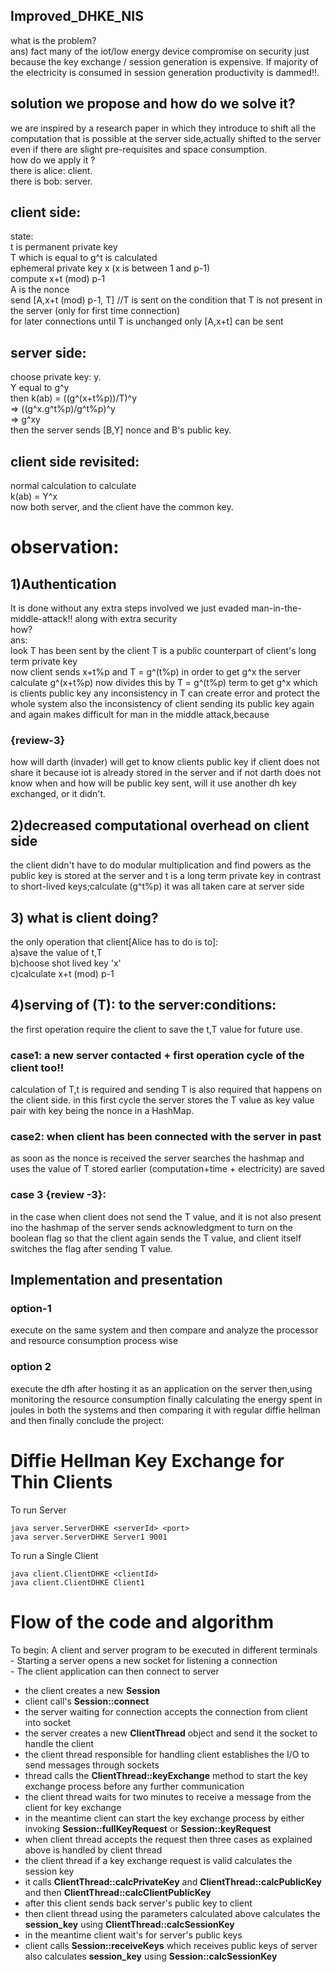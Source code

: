 ## Improved_DHKE_NIS
what is the problem?  
ans)
fact many of the iot/low energy device compromise on security just 
because the key exchange / session generation is expensive. If majority of the electricity is consumed in session generation 
productivity is dammed!!. 

## solution we propose and how do we solve it?
we are inspired by a research paper in which they introduce to shift all the computation that is possible at the server side,actually shifted to the server even if there are slight pre-requisites and space consumption.  
how do we apply it ?  
there is alice: client.  
there is bob: server.

## client side:
state:  
t is permanent private key  
T which is equal to g^t is calculated  
ephemeral private key x (x is between 1 and p-1)  
compute x+t (mod) p-1  
A is the nonce  
send [A,x+t (mod) p-1, T]   //T is sent on the condition that T is not present in the server (only for first time connection)  
for later connections until T is unchanged only [A,x+t] can be sent

## server side:
choose private key: y.  
Y equal to g^y  
then k(ab) = ((g^(x+t%p))/T)^y  
=> ((g^x.g^t%p)/g^t%p)^y  
=>  g^xy  
then the server sends [B,Y] nonce and B's public key.

## client side revisited:
normal calculation to calculate  
k(ab) = Y^x  
now both server, and the client have the common key.

# observation:

## 1)Authentication 
It is done without any extra steps involved we just evaded man-in-the-middle-attack!! along with extra security  
how?  
ans:  
look T has been sent by the client T is a public counterpart of client's long term private key   
now client sends x+t%p and T = g^(t%p) in order to get g^x the server calculate g^(x+t%p) now divides this by T = g^(t%p) term to get g^x which is clients public key any inconsistency in T can create error and protect the whole system also the inconsistency of client sending its public key again and again makes difficult for man in the middle attack,because 

### {review-3}
how will darth (invader) will get to know clients public key if client does not share it because iot is already stored in the server and if not darth does not know when and how will be public key sent,
will it use another dh key exchanged, or it didn't.

## 2)decreased computational overhead on client side
the client didn't have to do modular multiplication and find powers as the public key is stored at the server and t is a long term private key in contrast to short-lived keys;calculate (g^t%p) it was all taken care at server side

## 3) what is client doing?
the only operation that client[Alice has to do is to]:  
a)save the value of t,T  
b)choose shot lived key 'x'  
c)calculate x+t (mod) p-1  

## 4)serving of (T): to the server:conditions:
the first operation require the client to save the t,T value for future use.

### case1: a new server contacted + first operation cycle of the client too!!
calculation of T,t is required and sending T is also required that happens on the client side. in this first cycle the server stores the T value as key value pair with key being the nonce in a HashMap.

### case2: when client has been connected with the server in past 
as soon as the nonce is received the server searches the hashmap and uses the value of T stored earlier (computation+time + electricity) are saved

### case 3 {review -3}:
in the case when client does not send the T value, and it is not also present ino the hashmap of the server sends acknowledgment to turn on the boolean flag so that the client again sends the T value, and client itself switches the flag after sending T value.

## Implementation and presentation

### option-1
execute on the same system and then compare and analyze the processor and resource consumption process wise

### option 2
execute the dfh after hosting it as an application on the server then,using monitoring the resource consumption 
finally calculating the energy spent in joules in both the systems and then comparing it 
with regular diffie hellman and then finally conclude the project:


# Diffie Hellman Key Exchange for Thin Clients

To run Server
```shell script
java server.ServerDHKE <serverId> <port>
java server.ServerDHKE Server1 9001 
```

To run a Single Client
```shell script
java client.ClientDHKE <clientId> 
java client.ClientDHKE Client1
```


# Flow of the code and algorithm

 To begin: A client and server program to be executed in different terminals  
    - Starting a server opens a new socket for listening a connection  
    - The client application can then connect to server
 - the client creates a new **Session** 
 - client call's **Session::connect**
 - the server waiting for connection accepts the connection from client into socket
 - the server creates a new **ClientThread** object and send it the socket to handle the client
 - the client thread responsible for handling client establishes the I/O to send messages through sockets
 - thread calls the **ClientThread::keyExchange** method to start the key exchange process before any further communication
 - the client thread waits for two minutes to receive a message from the client for key exchange
 - in the meantime client can start the key exchange process by either invoking **Session::fullKeyRequest** or **Session::keyRequest**
 - when client thread accepts the request then three cases as explained above is handled by client thread
 - the client thread if a key exchange request is valid calculates the session key
 - it calls **ClientThread::calcPrivateKey** and **ClientThread::calcPublicKey** and then **ClientThread::calcClientPublicKey**
 - after this client sends back server's public key to client
 - then client thread using the parameters calculated above calculates the **session_key** using **ClientThread::calcSessionKey**
 - in the meantime client wait's for server's public keys
 - client calls **Session::receiveKeys** which receives public keys of server also calculates **session_key** using **Session::calcSessionKey**  








